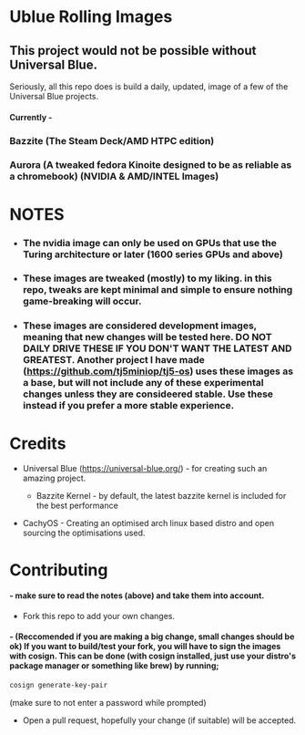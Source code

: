 # Ublue Rolling Images

## This project would not be possible without Universal Blue. 
Seriously, all this repo does is build a daily, updated, image of a few of the Universal Blue projects.

#### Currently - 

### Bazzite (The Steam Deck/AMD HTPC edition) 
### Aurora (A tweaked fedora Kinoite designed to be as reliable as a chromebook) (NVIDIA & AMD/INTEL Images)


# NOTES 

- ### The nvidia image can only be used on GPUs that use the Turing architecture or later (1600 series GPUs and above)
- ### These images are tweaked (mostly) to my liking. in this repo, tweaks are kept minimal and simple to ensure nothing game-breaking will occur.
- ### These images are considered development images, meaning that new changes will be tested here. DO NOT DAILY DRIVE THESE IF YOU DON'T WANT THE LATEST AND GREATEST. Another project I have made (https://github.com/tj5miniop/tj5-os) uses these images as a base, but will not include any of these experimental changes unless they are consideered stable. Use these instead if you prefer a more stable experience.



# Credits

- Universal Blue (https://universal-blue.org/) - for creating such an amazing project.
  - Bazzite Kernel - by default, the latest bazzite kernel is included for the best performance

- CachyOS - Creating an optimised arch linux based distro and open sourcing the optimisations used.

# Contributing 
#### - make sure to read the notes (above) and take them into account.
- Fork this repo to add your own changes.
#### - (Reccomended if you are making a big change, small changes should be ok) If you want to build/test your fork, you will have to sign the images with cosign. This can be done (with cosign installed, just use your distro's package manager or something like brew) by running;

```bash
cosign generate-key-pair
```
(make sure to not enter a password while prompted)

- Open a pull request, hopefully your change (if suitable) will be accepted.
